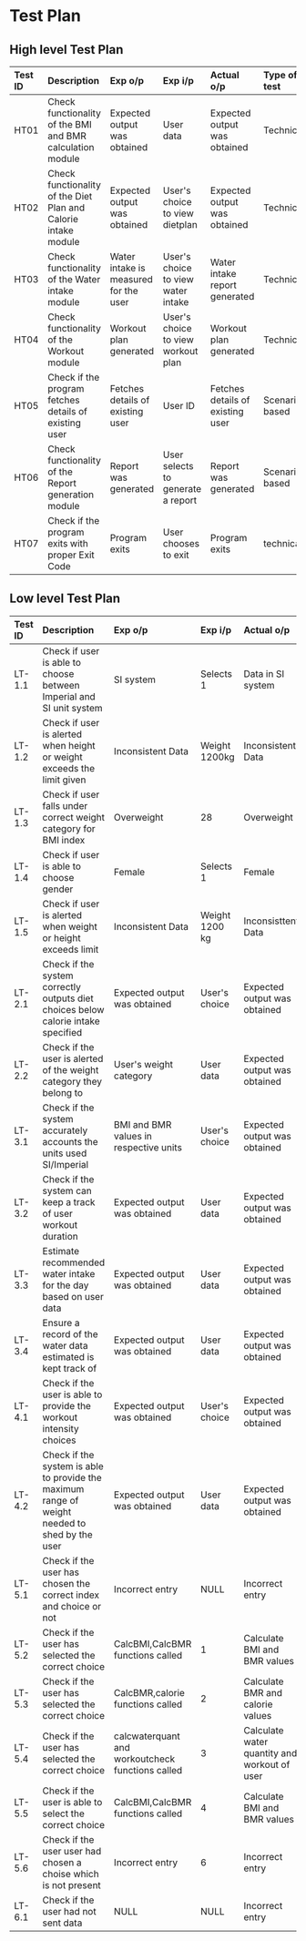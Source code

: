 # Test Plan

## High level Test Plan
| Test ID | Description | Exp o/p | Exp i/p | Actual o/p | Type of test |
| :---- | :---- | :---- | :---- | :---- | :---- |
| HT01 | Check functionality of the BMI and BMR calculation module | Expected output was obtained | User data | Expected output was obtained | Technical |
| HT02 | Check functionality of the Diet Plan and Calorie intake module | Expected output was obtained | User's choice to view dietplan | Expected output was obtained | Technical |
| HT03 | Check functionality of the Water intake module | Water intake is measured for the user | User's choice to view water intake | Water intake report generated | Technical |
| HT04 | Check functionality of the Workout module | Workout plan generated | User's choice to view workout plan | Workout plan generated | Technical |
| HT05 | Check if the program fetches details of existing user | Fetches details of existing user | User ID |  Fetches details of existing user  | Scenario based |
| HT06 | Check functionality of the Report generation module | Report was generated | User selects to generate a report| Report was generated | Scenario based |
| HT07 | Check if the program exits with proper Exit Code | Program exits | User chooses to exit | Program exits | technical |

## Low level Test Plan
| Test ID | Description | Exp o/p | Exp i/p | Actual o/p | Type of test |
| :---- | :---- | :---- | :---- | :---- | :---- |
| LT-1.1 | Check if user is able to choose between Imperial and SI unit system | SI system | Selects 1 | Data in SI system | technical |
| LT-1.2 | Check if user is alerted when height or weight exceeds the limit given | Inconsistent Data | Weight 1200kg | Inconsistent Data| technical |
| LT-1.3 | Check if user falls under correct weight category for BMI index | Overweight | 28 | Overweight| technical |
| LT-1.4 | Check if user is able to choose gender | Female | Selects 1 | Female| technical |
| LT-1.5 | Check if user is alerted when weight or height exceeds limit | Inconsistent Data | Weight 1200 kg | Inconsisttent Data| technical |
| LT-2.1 | Check if the system correctly outputs diet choices below calorie intake specified | Expected output was obtained | User's choice | Expected output was obtained | technical |
| LT-2.2 | Check if the user is alerted of the weight category they belong to | User's weight category | User data | Expected output was obtained | technical |
| LT-3.1 | Check if the system accurately accounts the units used SI/Imperial | BMI and BMR values in respective units | User's choice | Expected output was obtained | technical |
| LT-3.2 | Check if the system can keep a track of user workout duration | Expected output was obtained | User data | Expected output was obtained | technical |
| LT-3.3 | Estimate recommended water intake for the day based on user data | Expected output was obtained | User data | Expected output was obtained | technical |
| LT-3.4 | Ensure a record of the water data estimated is kept track of | Expected output was obtained | User data | Expected output was obtained | technical |
| LT-4.1 | Check if the user is able to provide the workout intensity choices | Expected output was obtained | User's choice | Expected output was obtained | technical |
| LT-4.2 | Check if the system is able to provide the maximum range of weight needed to shed by the user | Expected output was obtained | User data | Expected output was obtained | technical |
| LT-5.1 | Check if the user has chosen the correct index and choice or not | Incorrect entry | NULL | Incorrect entry | technical |
| LT-5.2 | Check if the user has selected the correct choice | CalcBMI,CalcBMR functions called | 1 | Calculate BMI and BMR values | technical |
| LT-5.3 | Check if the user has selected the correct choice | CalcBMR,calorie functions called | 2 | Calculate BMR and calorie values | technical |
| LT-5.4 | Check if the user has selected the correct choice | calcwaterquant and workoutcheck functions called | 3 | Calculate water quantity and workout of user | technical |
| LT-5.5 | Check if the user is able to select the correct choice | CalcBMI,CalcBMR functions called | 4 | Calculate BMI and BMR values | technical |
| LT-5.6 | Check if the user user had chosen a choise which is not present | Incorrect entry | 6 | Incorrect entry | technical |
| LT-6.1 | Check if the user had not sent data | NULL | NULL | Incorrect entry | technical |




